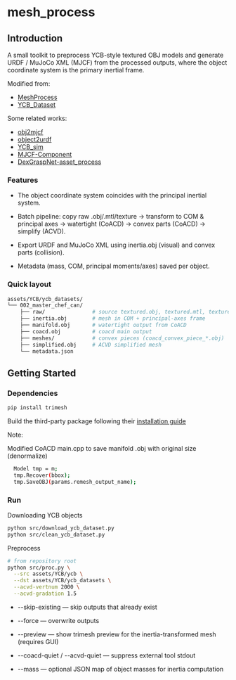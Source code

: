 # mesh_process

## Introduction
A small toolkit to preprocess YCB-style textured OBJ models and generate URDF / MuJoCo XML (MJCF) from the processed outputs, where the object coordinate system is the primary inertial frame.

Modified from:
* [MeshProcess](https://github.com/JYChen18/MeshProcess)
* [YCB_Dataset](https://github.com/elpis-lab/YCB_Dataset)

Some related works:
* [obj2mjcf](https://github.com/kevinzakka/obj2mjcf)
* [object2urdf](https://github.com/harvard-microrobotics/object2urdf)
* [YCB_sim](https://github.com/vikashplus/YCB_sim)
* [MJCF-Component](https://github.com/AvalonGuo/MJCF-Component)
* [DexGraspNet-asset_process](https://github.com/PKU-EPIC/DexGraspNet/tree/main/asset_process)

### Features
* The object coordinate system coincides with the principal inertial system.

* Batch pipeline: copy raw .obj/.mtl/texture → transform to COM & principal axes → watertight (CoACD) → convex parts (CoACD) → simplify (ACVD).

* Export URDF and MuJoCo XML using inertia.obj (visual) and convex parts (collision).

* Metadata (mass, COM, principal moments/axes) saved per object.

### Quick layout

``` bash
assets/YCB/ycb_datasets/
└── 002_master_chef_can/
    ├── raw/               # source textured.obj, textured.mtl, textures...
    ├── inertia.obj        # mesh in COM + principal-axes frame
    ├── manifold.obj       # watertight output from CoACD
    ├── coacd.obj          # coacd main output
    ├── meshes/            # convex pieces (coacd_convex_piece_*.obj)
    ├── simplified.obj     # ACVD simplified mesh
    └── metadata.json
```

## Getting Started

### Dependencies

``` bash
pip install trimesh
```

Build the third-party package following their [installation guide](https://github.com/JYChen18/MeshProcess)

Note:

Modified CoACD main.cpp to save manifold .obj with original size (denormalize)

``` bash 181
  Model tmp = m;
  tmp.Recover(bbox);
  tmp.SaveOBJ(params.remesh_output_name);
```

### Run

Downloading YCB objects

``` bash
python src/download_ycb_dataset.py
python src/clean_ycb_dataset.py
```

Preprocess

``` bash
# from repository root
python src/proc.py \
  --src assets/YCB/ycb \
  --dst assets/YCB/ycb_datasets \
  --acvd-vertnum 2000 \
  --acvd-gradation 1.5
```

* --skip-existing — skip outputs that already exist

* --force — overwrite outputs

* --preview — show trimesh preview for the inertia-transformed mesh (requires GUI)

* --coacd-quiet / --acvd-quiet — suppress external tool stdout

* --mass <json> — optional JSON map of object masses for inertia computation